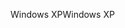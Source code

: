 <span data-ttu-id="61acb-101">Windows XP</span><span class="sxs-lookup"><span data-stu-id="61acb-101">Windows XP</span></span>